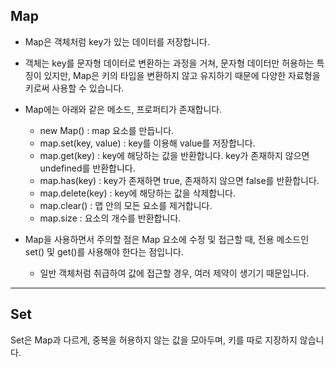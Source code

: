 ## Map

- Map은 객체처럼 key가 있는 데이터를 저장합니다.
- 객체는 key를 문자형 데이터로 변환하는 과정을 거쳐, 문자형 데이터만 허용하는 특징이 있지만, Map은 키의 타입을 변환하지 않고 유지하기 때문에 다양한 자료형을 키로써 사용할 수 있습니다.
- Map에는 아래와 같은 메소드, 프로퍼티가 존재합니다.
    - new Map() : map 요소를 만듭니다.
    - map.set(key, value) : key를 이용해 value를 저장합니다.
    - map.get(key) : key에 해당하는 값을 반환합니다. key가 존재하지 않으면 undefined를 반환합니다.
    - map.has(key) : key가 존재하면 true, 존재하지 않으면 false를 반환합니다.
    - map.delete(key) : key에 해당하는 값을 삭제합니다.
    - map.clear() : 맵 안의 모든 요소를 제거합니다.
    - map.size : 요소의 개수를 반환합니다.

- Map을 사용하면서 주의할 점은 Map 요소에 수정 및 접근할 때, 전용 메소드인 set() 및 get()를 사용해야 한다는 점입니다.
    - 일반 객체처럼 취급하여 값에 접근할 경우, 여러 제약이 생기기 때문입니다.

---

## Set
Set은 Map과 다르게, 중복을 허용하지 않는 값을 모아두며, 키를 따로 지장하지 않습니다. 